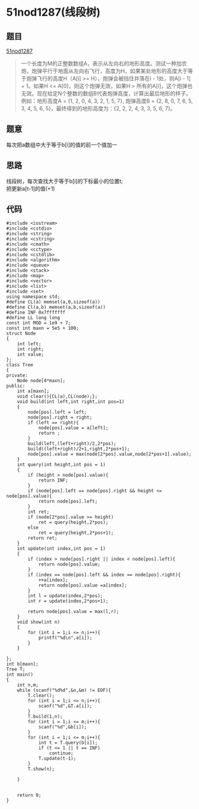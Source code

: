 # 51nod1287(线段树)

## 题目
[51nod1287](https://www.51nod.com/onlineJudge/questionCode.html#!problemId=1287)  

>一个长度为M的正整数数组A，表示从左向右的地形高度。测试一种加农炮，炮弹平行于地面从左向右飞行，高度为H，如果某处地形的高度大于等于炮弹飞行的高度H（A[i] >= H），炮弹会被挡住并落在i - 1处，则A[i - 1] + 1。如果H <= A[0]，则这个炮弹无效，如果H > 所有的A[i]，这个炮弹也无效。现在给定N个整数的数组B代表炮弹高度，计算出最后地形的样子。
>例如：地形高度A = {1, 2, 0, 4, 3, 2, 1, 5, 7}, 炮弹高度B = {2, 8, 0, 7, 6, 5, 3, 4, 5, 6, 5}，最终得到的地形高度为：{2, 2, 2, 4, 3, 3, 5, 6, 7}。

## 题意

每次把a数组中大于等于b[i]的值的前一个值加一

## 思路

线段树，每次查找大于等于b[i]的下标最小的位置t;  
把更新a[t-1]的值(+1)  

## 代码 

```
#include <iostream>
#include <cstdio>
#include <string>
#include <cstring>
#include <cmath>
#include <cctype>
#include <cstdlib>
#include <algorithm>
#include <queue>
#include <stack>
#include <map>
#include <vector>
#include <list>
#include <set>
using namespace std;
#define CL(a) memset(a,0,sizeof(a))
#define Cl(a,b) memset(a,b,sizeof(a))
#define INF 0x7fffffff
#define LL long long
const int MOD = 1e9 + 7;
const int maxn = 5e5 + 100;
struct Node
{
	int left;
	int right;
	int value;
};
class Tree
{
private:
	Node node[4*maxn];
public:
	int a[maxn];
	void clear(){CL(a),CL(node);};
	void build(int left,int right,int pos=1)
	{
		node[pos].left = left;
		node[pos].right = right;
		if (left == right){
			node[pos].value = a[left];
			return ;
		}
		build(left,(left+right)/2,2*pos);
		build((left+right)/2+1,right,2*pos+1);
		node[pos].value = max(node[2*pos].value,node[2*pos+1].value);
	}
	int query(int height,int pos = 1)
	{
		if (height > node[pos].value){
			return INF;
		}
		if (node[pos].left == node[pos].right && height <= node[pos].value){
			return node[pos].left;
		}
		int ret;
		if (node[2*pos].value >= height)
			ret = query(height,2*pos);
		else 
			ret = query(height,2*pos+1);
		return ret;
	}
	int update(int index,int pos = 1)
	{
		if (index > node[pos].right || index < node[pos].left){
			return node[pos].value;
		}
		if (index == node[pos].left && index == node[pos].right){
			++a[index];
			return node[pos].value =a[index];
		}
		int l = update(index,2*pos);
		int r = update(index,2*pos+1);
		
		return node[pos].value = max(l,r);
	}
	void show(int n)
	{
		for (int i = 1;i <= n;i++){
			printf("%d\n",a[i]);
		}
	}

};
int b[maxn];
Tree T;
int main()
{
	int n,m;
	while (scanf("%d%d",&n,&m) != EOF){
		T.clear();
		for (int i = 1;i <= n;i++){
			scanf("%d",&T.a[i]);
		}
		T.build(1,n);
		for (int i = 1;i <= m;i++){
			scanf("%d",&b[i]);
		}
		for (int i = 1;i <= m;i++){
			int t = T.query(b[i]);
			if (t <= 1 || t == INF)
				continue;
			T.update(t-1);
		}
		T.show(n);
		
	}


	return 0;
}

```




